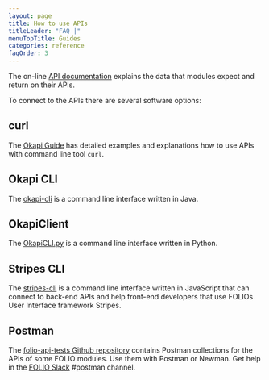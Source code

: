 ```yaml
---
layout: page
title: How to use APIs
titleLeader: "FAQ |"
menuTopTitle: Guides
categories: reference
faqOrder: 3
---
```


The on-line [API documentation](/reference/api/) explains the data that modules expect and return on their APIs.

To connect to the APIs there are several software options:

## curl

The [Okapi Guide](https://github.com/folio-org/okapi/blob/master/doc/guide.md) has detailed examples and explanations how to use APIs with command line tool `curl`.

## Okapi CLI

The [okapi-cli](https://github.com/folio-org/okapi-cli) is a command line interface written in Java.

## OkapiClient

The [OkapiCLI.py](https://gitlab.lrz.de/bib-public/okapiclient) is a command line interface written in Python.

## Stripes CLI

The [stripes-cli](https://github.com/folio-org/stripes-cli) is a command line interface written in JavaScript that can connect to back-end APIs and help front-end developers that use FOLIOs User Interface framework Stripes.

## Postman

The [folio-api-tests Github repository](https://github.com/folio-org/folio-api-tests) contains Postman collections for the APIs of some FOLIO modules. Use them with Postman or Newman. Get help in the [FOLIO Slack](https://wiki.folio.org/display/COMMUNITY/FOLIO+Communication+Spaces#FOLIOCommunicationSpaces-slackSlack) #postman channel.

